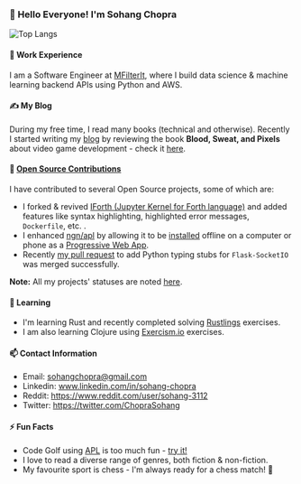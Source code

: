 ### 👋 Hello Everyone! I'm Sohang Chopra
<!--
Commenting this out because it's showing bad score right now :(

[![Sohang's GitHub stats](https://github-readme-stats.vercel.app/api?username=sohang3112&show_icons=true&theme=gruvbox_light&hide=ipynb)](https://github.com/anuraghazra/github-readme-stats)
-->

<!--
Commenting this out - seems outdated (doesn't seem to include languages in Open Source Pull Requests), and also shows "Jupyter Notebook" as a language.
-->
![Top Langs](https://github-readme-stats.vercel.app/api/top-langs/?username=sohang3112&hide=scss,jupyter%20notebook&layout=compact&theme=gruvbox_light)

#### 💼 Work Experience
I am a Software Engineer at [MFilterIt](https://www.mfilterit.com/), where I build data science & machine learning backend APIs using Python and AWS.

#### ✍️ My Blog
During my free time, I read many books (technical and otherwise). Recently I started writing my [blog](https://sohang3112.github.io/) by reviewing the book **Blood, Sweat, and Pixels** about video game development - check it [here](https://sohang3112.github.io/blood-sweat-and-pixels-book-review/).

#### 👯 [Open Source Contributions](https://github.com/search?q=author%3Asohang3112%20is%3Apr%20is%3Amerged&type=pullrequests)
I have contributed to several Open Source projects, some of which are:
- I forked & revived [IForth (Jupyter Kernel for Forth language)](https://github.com/sohang3112/iforth) and added features like syntax highlighting, highlighted error messages, `Dockerfile`, etc. .
- I enhanced [ngn/apl](https://github.com/sohang3112/ngn-apl) by allowing it to be [installed](https://support.google.com/chrome/answer/9658361?hl=en&co=GENIE.Platform%3DDesktop) offline on a computer or phone as a [Progressive Web App](https://developer.mozilla.org/en-US/docs/Web/Progressive_web_apps).
- Recently [my pull request](https://github.com/python/typeshed/pull/10735) to add Python typing stubs for `Flask-SocketIO` was merged successfully.
  
**Note:** All my projects' statuses are noted [here](https://github.com/sohang3112/sohang3112.github.io/issues/9).

#### 🌱 Learning
- I'm learning Rust and recently completed solving [Rustlings](https://github.com/rust-lang/rustlings) exercises.
- I am also learning Clojure using [Exercism.io](https://exercism.org/tracks/clojure) exercises.

#### 📫 Contact Information
- Email: sohangchopra@gmail.com
- Linkedin: www.linkedin.com/in/sohang-chopra
- Reddit: https://www.reddit.com/user/sohang-3112
- Twitter: https://twitter.com/ChopraSohang

#### ⚡ Fun Facts
- Code Golf using [APL](https://tryapl.org) is too much fun - [try it!](https://codegolf.stackexchange.com)
- I love to read a diverse range of genres, both fiction & non-fiction.
- My favourite sport is chess - I'm always ready for a chess match! 🙂
